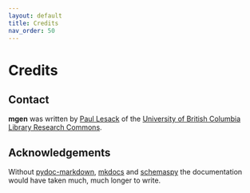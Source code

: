 ```yaml
---
layout: default
title: Credits
nav_order: 50 
---
```

# Credits

## Contact

**mgen** was written by [Paul Lesack](https://directory.library.ubc.ca/people/email/182) of the [University of British Columbia Library Research Commons](https://researchcommons.library.ubc.ca/).
	
## Acknowledgements

Without [pydoc-markdown](https://pydoc-markdown.readthedocs.io/en/latest/), [mkdocs](https://www.mkdocs.org) and [schemaspy](http://schemaspy.org/) the documentation would have taken much, much longer to write.
